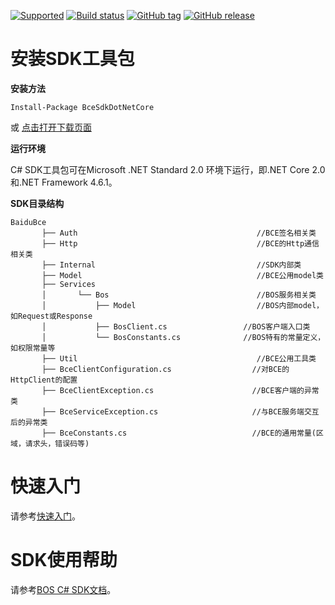 ﻿
[![Supported](https://img.shields.io/badge/Supported-.NET4.6.1%2B%2F.NETCore2.0%2B-brightgreen.svg)](#)
[![Build status](https://ci.appveyor.com/api/projects/status/u9mxt2mbfskpa03r?svg=true)](https://ci.appveyor.com/project/sanjusss/bce-sdk-dotnet)
[![GitHub tag](https://img.shields.io/github/tag/sanjusss/bce-sdk-dotnet.svg)](https://github.com/sanjusss/bce-sdk-dotnet/tags)
[![GitHub release](https://img.shields.io/github/release/sanjusss/bce-sdk-dotnet.svg)](https://github.com/sanjusss/bce-sdk-dotnet/releases)


# 安装SDK工具包
**安装方法**

```
Install-Package BceSdkDotNetCore
```
或 [点击打开下载页面](https://github.com/sanjusss/bce-sdk-dotnet/releases)

**运行环境**

C# SDK工具包可在Microsoft .NET Standard 2.0 环境下运行，即.NET Core 2.0和.NET Framework 4.6.1。

**SDK目录结构**

    BaiduBce
           ├── Auth                                        //BCE签名相关类
           ├── Http                                        //BCE的Http通信相关类
           ├── Internal                                    //SDK内部类
           ├── Model                                       //BCE公用model类
           ├── Services
           │       └── Bos                                 //BOS服务相关类
           │           ├── Model                           //BOS内部model，如Request或Response
           │           ├── BosClient.cs                 //BOS客户端入口类
           │           └── BosConstants.cs              //BOS特有的常量定义，如权限常量等
           ├── Util                                        //BCE公用工具类
           ├── BceClientConfiguration.cs                  //对BCE的HttpClient的配置
           ├── BceClientException.cs                      //BCE客户端的异常类
           ├── BceServiceException.cs                     //与BCE服务端交互后的异常类
           ├── BceConstants.cs                            //BCE的通用常量(区域，请求头，错误码等)
           
           
# 快速入门

请参考[快速入门](http://bce.baidu.com/doc/BOS/Cs-SDK.html#快速入门)。

# SDK使用帮助

请参考[BOS C# SDK文档](http://bce.baidu.com/doc/BOS/Cs-SDK.html)。
  